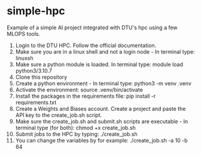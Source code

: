 # simple-hpc
Example of a simple AI project integrated with DTU's hpc using a few MLOPS tools. 

1. Login to the DTU HPC. Follow the official documentation. 
2. Make sure you are in a linux shell and not a login node - In terminal type: linuxsh
3. Make sure a python module is loaded. In terminal type: module load python3/3.10.7
4. Clone this repository
5. Create a python environment - In terminal type: python3 -m venv .venv
6. Activate the environment: source .venv/bin/activate
7. Install the packages in the requirements file: pip install -r requirements.txt
8. Create a Weights and Biases account. Create a project and paste the API key to the create_job.sh script. 
9. Make sure the create_job.sh and submit.sh scripts are executable - In terminal type (for both): chmod +x create_job.sh
10. Submit jobs to the HPC by typing: ./create_job.sh
11. You can change the variables by for example: ./create_job.sh -a 10 -b 64